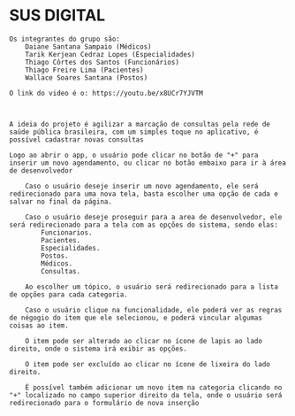 <h1>SUS DIGITAL</h1>

    Os integrantes do grupo são:
        Daiane Santana Sampaio (Médicos)
        Tarik Kerjean Cedraz Lopes (Especialidades)
        Thiago Côrtes dos Santos (Funcionários)
        Thiago Freire Lima (Pacientes)
        Wallace Soares Santana (Postos)

    O link do video é o: https://youtu.be/x8UCr7YJVTM    
      


    A ideia do projeto é agilizar a marcação de consultas pela rede de saúde pública brasileira, com um simples toque no aplicativo, é possível cadastrar novas consultas
    
    Logo ao abrir o app, o usuário pode clicar no botão de "+" para inserir um novo agendamento, ou clicar no botão embaixo para ir à área de desenvolvedor
    
        Caso o usuário deseje inserir um novo agendamento, ele será redirecionado para uma nova tela, basta escolher uma opção de cada e salvar no final da página.
        
        Caso o usuário deseje proseguir para a area de desenvolvedor, ele será redirecionado para a tela com as opções do sistema, sendo elas:
            Funcionarios.
            Pacientes.
            Especialidades.
            Postos.
            Médicos.
            Consultas.
            
        Ao escolher um tópico, o usuário será redirecionado para a lista de opções para cada categoria.

        Caso o usuário clique na funcionalidade, ele poderá ver as regras de négogio do item que ele selecionou, e poderá vincular algumas coisas ao item.
        
        O item pode ser alterado ao clicar no ícone de lapis ao lado direito, onde o sistema irá exibir as opções.
        
        O item pode ser excluído ao clicar no ícone de lixeira do lado direito.
        
        É possível também adicionar um novo item na categoria clicando no "+" localizado no campo superior direito da tela, onde o usuário será redirecionado para o formulário de nova inserção
    
